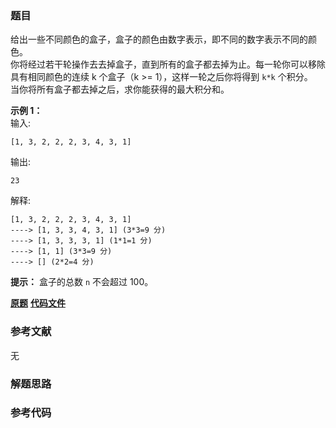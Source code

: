 ### 题目
给出一些不同颜色的盒子，盒子的颜色由数字表示，即不同的数字表示不同的颜色。  
你将经过若干轮操作去去掉盒子，直到所有的盒子都去掉为止。每一轮你可以移除具有相同颜色的连续 k 个盒子（k >= 1），这样一轮之后你将得到 `k*k`
个积分。  
当你将所有盒子都去掉之后，求你能获得的最大积分和。

**示例 1：**  
输入:

    
    
    [1, 3, 2, 2, 2, 3, 4, 3, 1]
    

输出:

    
    
    23
    

解释:

    
    
    [1, 3, 2, 2, 2, 3, 4, 3, 1] 
    ----> [1, 3, 3, 4, 3, 1] (3*3=9 分) 
    ----> [1, 3, 3, 3, 1] (1*1=1 分) 
    ----> [1, 1] (3*3=9 分) 
    ----> [] (2*2=4 分)
    



**提示：** 盒子的总数 `n` 不会超过 100。

 **[原题](https://leetcode-cn.com/problems/remove-boxes/)**    **[代码文件]()**


### 参考文献
无

### 解题思路




### 参考代码

```go


```





